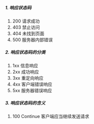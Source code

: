 ##### 1. 响应状态码
  1. 200 请求成功
  2. 403  禁止访问
  3. 404  未找到页面
  4. 500  服务器内部错误

##### 2. 响应状态码的分类
  1. 1xx  信息响应
  2. 2xx  成功响应
  3. 3xx  重定向响应
  4. 4xx  客户端错误响应
  5. 5xx  服务器错误响应

##### 3. 响应状态码的含义
  1. 100 Continue  客户端应当继续发送请求